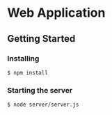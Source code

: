 # Web Application

## Getting Started

### Installing

```
$ npm install
```

### Starting the server

```
$ node server/server.js
```